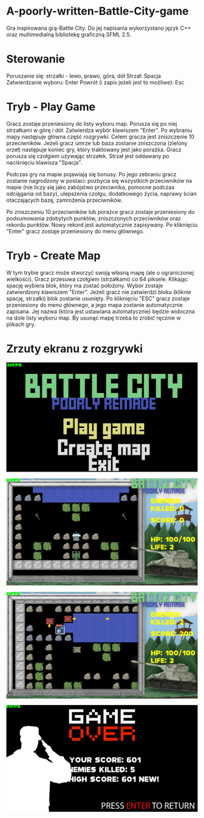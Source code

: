 # A-poorly-written-Battle-City-game

Gra inspirowana grą-Battle City. Do jej napisania wykorzystano język C++ oraz multimedialną bibliotekę graficzną SFML 2.5.

# Sterowanie

Poruszanie się: strzałki - lewo, prawo, góra, dół
Strzał: Spacja
Zatwierdzanie wyboru: Enter
Powrót (i zapis jeżeli jest to możliwe): Esc

# Tryb - Play Game

Gracz zostaje przeniesiony do listy wyboru map. Porusza się po niej strzałkami w górę i dół. Zatwierdza wybór klawiszem "Enter". Po wybraniu mapy następuje główna część rozgrywki. Celem gracza jest zniszczenie 10 przeciwników. Jeżeli gracz umrze lub baza zostanie zniszczona (zielony orzeł) następuje koniec gry, który traktowany jest jako porażka. Gracz porusza się czołgiem używając strzałek. Strzał jest oddawany po naciśnięciu klawisza "Spacja".

Podczas gry na mapie pojawiają się bonusy. Po jego zebraniu gracz zostanie nagrodzony w postaci: pozbycia się wszystkich przeciwników na mapie (nie liczy się jako zabójstwo przeciwnika, pomocne podczas odciągania od bazy), ulepszenia czołgu, dodatkowego życia, naprawy ścian otaczających bazę, zamrożenia przeciwników.

Po zniszczeniu 10 przeciwników lub porażce gracz zostaje przeniesiony do podsumowania zdobytych punktów, zniszczonych przeciwników oraz rekordu punktów. Nowy rekord jest automatycznie zapisywany. Po kliknięciu "Enter" gracz zostaje przeniesiony do menu głównego.

# Tryb - Create Map

W tym trybie gracz może stworzyć swoją własną mapę (ale o ograniczonej wielkości). Gracz przesuwa czołgiem (strzałkami) co 64 piksele. Klikając spację wybiera blok, który ma zostać położony. Wybór zostaje zatwierdzony klawiszem "Enter". Jeżeli gracz nie zatwierdzi bloku (kliknie spację, strzałki) blok zostanie usunięty. Po kliknięciu "ESC" gracz zostaje przeniesiony do menu głównego, a jego mapa zostanie automatycznie zapisana. Jej nazwa (która jest ustawiana automatycznie) będzie widoczna na dole listy wyboru map. By usunąć mapę trzeba to zrobić ręcznie w plikach gry.

# Zrzuty ekranu z rozgrywki

![GitHub Logo](/images/battle3.jpg)

![GitHub Logo](/images/battle4.jpg)

![GitHub Logo](/images/battle5.jpg)

![GitHub Logo](/images/battle6.jpg)


